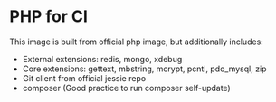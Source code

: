 # PHP for CI

This image is built from official php image, but additionally includes:

 - External extensions: redis, mongo, xdebug
 - Core extensions: gettext, mbstring, mcrypt, pcntl, pdo_mysql, zip
 - Git client from official jessie repo
 - composer (Good practice to run composer self-update)